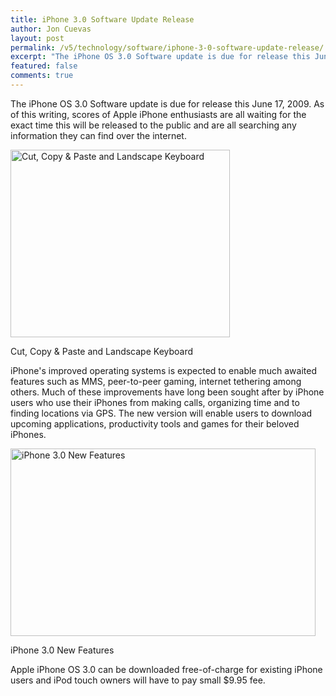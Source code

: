 ```yaml
---
title: iPhone 3.0 Software Update Release
author: Jon Cuevas
layout: post
permalink: /v5/technology/software/iphone-3-0-software-update-release/
excerpt: "The iPhone OS 3.0 Software update is due for release this June 17, 2009. As of this writing, scores of Apple iPhone enthusiasts are all waiting for the exact time this will be released to the public and are all searching any information they can find over the internet."
featured: false
comments: true
---
```

The iPhone OS 3.0 Software update is due for release this June 17, 2009. As of this writing, scores of Apple iPhone enthusiasts are all waiting for the exact time this will be released to the public and are all searching any information they can find over the internet.<!--more-->

<div id="attachment_436" style="width: 361px" class="wp-caption alignnone">
  <img class="size-medium wp-image-436" title="iPhone 3.0 - Cut, Copy & Paste and Landscape Keyboard" src="{{ site.baseurl }}/assets/images/legacy/v5/cut-copy-landscape-20090608.jpg" alt="Cut, Copy & Paste and Landscape Keyboard" width="351" height="300" /><p class="wp-caption-text">
    Cut, Copy & Paste and Landscape Keyboard
  </p>
</div>

iPhone's improved operating systems is expected to enable much awaited features such as MMS, peer-to-peer gaming, internet tethering among others. Much of these improvements have long been sought after by iPhone users who use their iPhones from making calls, organizing time and to finding locations via GPS. The new version will enable users to download upcoming applications, productivity tools and games for their beloved iPhones.

<div id="attachment_439" style="width: 498px" class="wp-caption alignnone">
  <img class="size-medium wp-image-439" title="iPhone 3.0 New Features" src="{{ site.baseurl }}/assets/images/legacy/v5/iPhone3a.jpg" alt="iPhone 3.0 New Features" width="488" height="300" /><p class="wp-caption-text">
    iPhone 3.0 New Features
  </p>
</div>

Apple iPhone OS 3.0 can be downloaded free-of-charge for existing iPhone users and iPod touch owners will have to pay small $9.95 fee.